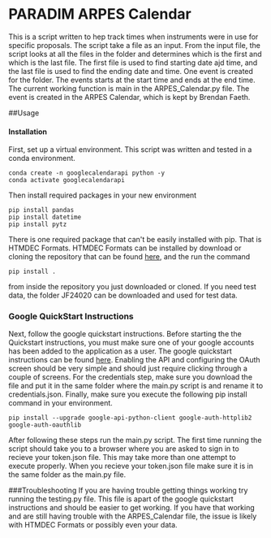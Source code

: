 # PARADIM ARPES Calendar
This is a script written to hep track times when instruments were in use for specific proposals. The script take a file as an input. From the input file, the script looks at all the files in the folder and determines which is the first and which is the last file. The first file is used to find starting date ajd time, and the last file is used to find the ending date and time. One event is created for the folder. The events starts at the start time and ends at the end time. The current working function is main in the ARPES_Calendar.py file. The event is created in the ARPES Calendar, which is kept by Brendan Faeth. 

##Usage 
#### Installation
First, set up a virtual environment. This script was written and tested in a conda environment. 

	conda create -n googlecalendarapi python -y
	conda activate googlecalendarapi
Then install required packages in your new environment

	pip install pandas
	pip install datetime
	pip install pytz

There is one required package that can't be easily installed with pip. That is HTMDEC Formats. HTMDEC Formats can be installed by download or cloning the repository that can be found [here](https://github.com/htmdec/htmdec_formats), and the run the command 

	pip install . 
	
from inside the repository you just downloaded or cloned. If you need test data, the folder JF24020 can be downloaded and used for test data.
### Google QuickStart Instructions
Next, follow the google quickstart instructions. Before starting the the Quickstart instructions, you must make sure one of your google accounts has been added to the application as a user. The google quickstart instructions can be found [here](https://developers.google.com/calendar/api/quickstart/python). Enabling the API and configuring the OAuth screen should be very simple and should just require clicking through a couple of screens. For the credentials step, make sure you download the file and put it in the same folder where the main.py script is and rename it to credentials.json. Finally, make sure you execute the following pip install command in your environment.

	pip install --upgrade google-api-python-client google-auth-httplib2 google-auth-oauthlib
After following these steps run the main.py script. The first time running the script should take you to a browser where you are asked to sign in to recieve your token.json file. This may take more than one attempt to execute properly. When you recieve your token.json file make sure it is in the same folder as the main.py file.

###Troubleshooting
If you are having trouble getting things working try running the testing.py file. This file is apart of the google quickstart instructions and should be easier to get working. If you have that working and are still having trouble with the ARPES_Calendar file, the issue is likely with HTMDEC Formats or possibly even your data. 